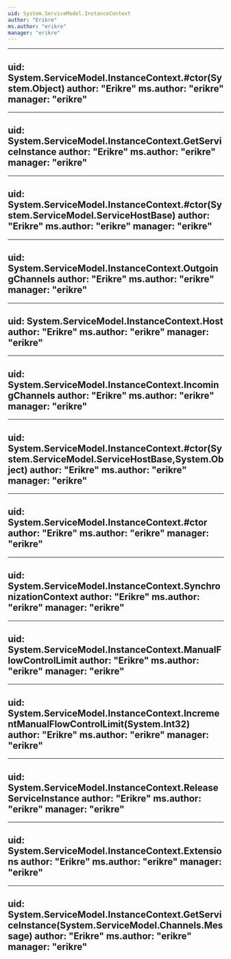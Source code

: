 ```yaml
---
uid: System.ServiceModel.InstanceContext
author: "Erikre"
ms.author: "erikre"
manager: "erikre"
---
```


---
uid: System.ServiceModel.InstanceContext.#ctor(System.Object)
author: "Erikre"
ms.author: "erikre"
manager: "erikre"
---

---
uid: System.ServiceModel.InstanceContext.GetServiceInstance
author: "Erikre"
ms.author: "erikre"
manager: "erikre"
---

---
uid: System.ServiceModel.InstanceContext.#ctor(System.ServiceModel.ServiceHostBase)
author: "Erikre"
ms.author: "erikre"
manager: "erikre"
---

---
uid: System.ServiceModel.InstanceContext.OutgoingChannels
author: "Erikre"
ms.author: "erikre"
manager: "erikre"
---

---
uid: System.ServiceModel.InstanceContext.Host
author: "Erikre"
ms.author: "erikre"
manager: "erikre"
---

---
uid: System.ServiceModel.InstanceContext.IncomingChannels
author: "Erikre"
ms.author: "erikre"
manager: "erikre"
---

---
uid: System.ServiceModel.InstanceContext.#ctor(System.ServiceModel.ServiceHostBase,System.Object)
author: "Erikre"
ms.author: "erikre"
manager: "erikre"
---

---
uid: System.ServiceModel.InstanceContext.#ctor
author: "Erikre"
ms.author: "erikre"
manager: "erikre"
---

---
uid: System.ServiceModel.InstanceContext.SynchronizationContext
author: "Erikre"
ms.author: "erikre"
manager: "erikre"
---

---
uid: System.ServiceModel.InstanceContext.ManualFlowControlLimit
author: "Erikre"
ms.author: "erikre"
manager: "erikre"
---

---
uid: System.ServiceModel.InstanceContext.IncrementManualFlowControlLimit(System.Int32)
author: "Erikre"
ms.author: "erikre"
manager: "erikre"
---

---
uid: System.ServiceModel.InstanceContext.ReleaseServiceInstance
author: "Erikre"
ms.author: "erikre"
manager: "erikre"
---

---
uid: System.ServiceModel.InstanceContext.Extensions
author: "Erikre"
ms.author: "erikre"
manager: "erikre"
---

---
uid: System.ServiceModel.InstanceContext.GetServiceInstance(System.ServiceModel.Channels.Message)
author: "Erikre"
ms.author: "erikre"
manager: "erikre"
---
